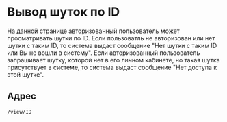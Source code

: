 # Вывод шуток по ID

На данной странице авторизованный пользователь может просматривать шутки по ID. Если пользоватль не авторизован или нет шутки с таким ID, то система выдаст сообщение "Нет шутки с таким ID или Вы не вошли в систему".
Если авторизованный пользователь запрашивает шутку, которой нет в его личном кабинете, но такая шутка присутствует в системе, то система выдаст сообщение "Нет доступа к этой шутке".

## Адрес
    /view/ID